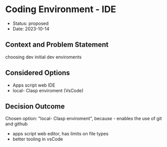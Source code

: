 # Coding Environment - IDE

* Status: proposed
* Date: 2023-10-14

## Context and Problem Statement

choosing dev initial dev enviroments

## Considered Options

* Apps script web IDE
* local- Clasp enviroment (VsCode)

## Decision Outcome

Chosen option: "local- Clasp enviroment", because - enables the use of git and github
- apps script web editor, has limits on file types
- better tooling in vsCode

